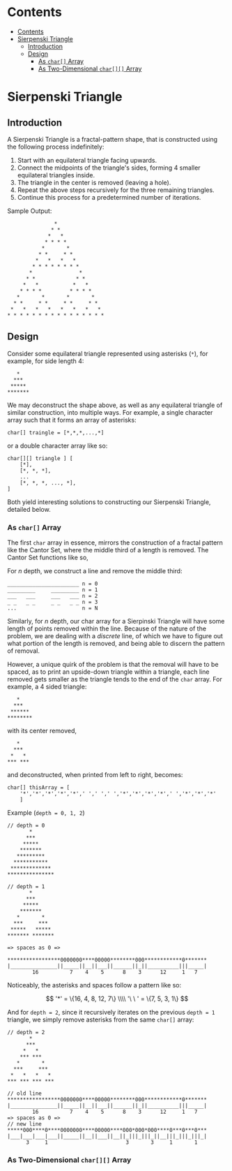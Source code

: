 
# Contents
- [Contents](#contents)
- [Sierpenski Triangle](#sierpenski-triangle)
  - [Introduction](#introduction)
  - [Design](#design)
    - [As `char[]` Array](#as-char-array)
    - [As Two-Dimensional `char[][]` Array](#as-two-dimensional-char-array)

# Sierpenski Triangle
## Introduction
A Sierpenski Triangle is a fractal-pattern shape, that is constructed using the following process indefinitely:

1. Start with an equilateral triangle facing upwards.
2. Connect the midpoints of the triangle's sides, forming 4 smaller equilateral triangles inside.
3. The triangle in the center is removed (leaving a hole).
4. Repeat the above steps recursively for the three remaining triangles.
5. Continue this process for a predetermined number of iterations.

Sample Output:
```
               * 
              * * 
             *   * 
            * * * * 
           *       * 
          * *     * * 
         *   *   *   * 
        * * * * * * * * 
       *               * 
      * *             * * 
     *   *           *   * 
    * * * *         * * * * 
   *       *       *       * 
  * *     * *     * *     * * 
 *   *   *   *   *   *   *   * 
* * * * * * * * * * * * * * * *
```

## Design
Consider some equilateral triangle represented using asterisks (`*`), for example, for side length 4:
```
   *
  ***
 *****
*******
```
We may deconstruct the shape above, as well as any equilateral triangle of similar construction, into multiple ways. For example, a single character array such that it forms an array of asterisks:

```
char[] traingle = [*,*,*,...,*]
```
or a double character array like so:

```
char[][] triangle ] [
    [*],
    [*, *, *],
    ...
    [*, *, *, ..., *],
]
```

Both yield interesting solutions to constructing our Sierpenski Triangle, detailed below. 

### As `char[]` Array
The first `char` array in essence, mirrors the construction of a fractal pattern like the Cantor Set, where the middle third of a length is removed. The Cantor Set functions like so,

For $n$ depth, we construct a line and remove the middle third:

```
_______________________ n = 0
_________     _________ n = 1
___   ___     ___   ___ n = 2
_ _   _ _     _ _   _ _ n = 3
...                     n = N
```

Similarly, for $n$ depth, our char array for a Sierpinski Triangle will have some length of points removed within the line. Because of the nature of the problem, we are dealing with a *discrete* line, of which we have to figure out what portion of the length is removed, and being able to discern the pattern of removal. 

However, a unique quirk of the problem is that the removal will have to be spaced, as to print an upside-down triangle within a triangle, each line removed gets smaller as the triangle tends to the end of the `char` array. For example, a 4 sided triangle:
```
   *
  ***
 ******
********
```
with its center removed, 
```
   *
  ***
 *   *
*** ***
```
and deconstructed, when printed from left to right, becomes:
```
char[] thisArray = [
    '*','*','*','*','*',' ',' ',' ','*','*','*','*',' ','*','*','*'
    ]
```

Example (`depth = 0, 1, 2`)
```
// depth = 0
       *
      ***
     *****
    *******
   *********
  ***********
 *************
***************

// depth = 1
       *
      ***
     *****
    *******
   *       *
  ***     ***
 *****   *****
******* *******

=> spaces as 0 =>

*****************0000000****00000********000************0*******
|_______________||_____||__||___||______||_||__________|||_____|
        16          7    4    5      8    3      12     1   7
```

Noticeably, the asterisks and spaces follow a pattern like so:

$$
'*' = \{16, 4, 8, 12, 7\}
\\\\
'\ \ ' = \{7, 5, 3, 1\}
$$

And for `depth = 2`, since it recursively iterates on the previous `depth = 1` triangle, we simply remove asterisks from the same `char[]` array:
```
// depth = 2
       *
      ***
     *   *
    *** ***
   *       *
  ***     ***
 *   *   *   *
*** *** *** ***

// old line
*****************0000000****00000********000************0*******
|_______________||_____||__||___||______||_||__________|||_____|
        16          7    4    5      8    3      12     1   7
=> spaces as 0 =>
// new line
*****000****0****0000000****00000****000*000*000****0***0***0***
|___|___|___|___||_____||__||___||__||_|||_|||_||__|||_|||_|||_|
      3     1                         3       3     1       1
```

### As Two-Dimensional `char[][]` Array